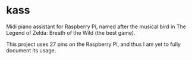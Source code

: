 # kass
Midi piano assistant for Raspberry Pi, named after the musical bird in The Legend of Zelda: Breath of the Wild (the best game).

This project uses 27 pins on the Raspberry Pi, and thus I am yet to fully document its usage.
